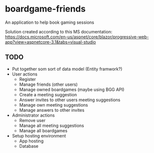 # boardgame-friends
An application to help book gaming sessions

Solution created according to this MS documentation: https://docs.microsoft.com/en-us/aspnet/core/blazor/progressive-web-app?view=aspnetcore-3.1&tabs=visual-studio

## TODO
- Put together som sort of data model (Entity framwork?)
- User actions
  - Register
  - Manage friends (other users)
  - Manage owned boardgames (maybe using BGG API)
  - Create a meeting suggestion
  - Answer invites to other users meeting suggestions
  - Manage own meeting suggestions
  - Manage answers to other invites
- Administrator actions
  - Remove user
  - Manage all meeting suggestions
  - Manage all boardgames
- Setup hosting environment
  - App hosting
  - Database
